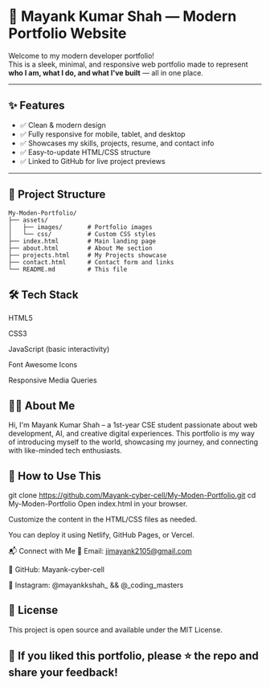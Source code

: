 # 🌟 Mayank Kumar Shah — Modern Portfolio Website

Welcome to my modern developer portfolio!  
This is a sleek, minimal, and responsive web portfolio made to represent **who I am, what I do, and what I've built** — all in one place.

---

## ✨ Features

- ✅ Clean & modern design
- ✅ Fully responsive for mobile, tablet, and desktop
- ✅ Showcases my skills, projects, resume, and contact info
- ✅ Easy-to-update HTML/CSS structure
- ✅ Linked to GitHub for live project previews

---

## 📁 Project Structure

```
My-Moden-Portfolio/
├── assets/
│   ├── images/       # Portfolio images
│   └── css/          # Custom CSS styles
├── index.html        # Main landing page
├── about.html        # About Me section
├── projects.html     # My Projects showcase
├── contact.html      # Contact form and links
└── README.md         # This file
```
## 🛠️ Tech Stack
HTML5

CSS3

JavaScript (basic interactivity)

Font Awesome Icons

Responsive Media Queries


## 🧑‍💻 About Me
Hi, I'm Mayank Kumar Shah – a 1st-year CSE student passionate about web development, AI, and creative digital experiences.
This portfolio is my way of introducing myself to the world, showcasing my journey, and connecting with like-minded tech enthusiasts.

## 🚀 How to Use This
git clone https://github.com/Mayank-cyber-cell/My-Moden-Portfolio.git
cd My-Moden-Portfolio
Open index.html in your browser.

Customize the content in the HTML/CSS files as needed.

You can deploy it using Netlify, GitHub Pages, or Vercel.

📬 Connect with Me
📧 Email: jimayank2105@gmail.com

🐙 GitHub: Mayank-cyber-cell

📸 Instagram: @mayankkshah_  &&  @_coding_masters


## 📄 License
This project is open source and available under the MIT License.

## 💖 If you liked this portfolio, please ⭐ the repo and share your feedback!
